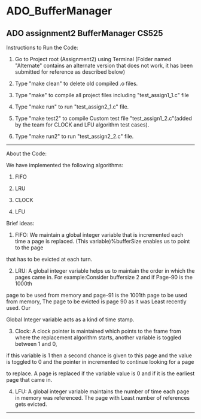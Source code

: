 # ADO_BufferManager
ADO assignment2 BufferManager CS525
-------------------------------------------------------------------------------------------------------------------------------------------------------------

Instructions to Run the Code:

1) Go to Project root (Assignment2) using Terminal (Folder named "Alternate" contains an alternate version that does not work, it has been submitted for reference as described below)

2) Type "make clean" to delete old compiled .o files.

3) Type "make" to compile all project files including "test_assign1_1.c" file 


4) Type "make run" to run "test_assign2_1.c" file.


5) Type "make test2" to compile Custom test file "test_assign1_2.c"(added by the team for CLOCK and LFU algorithm test cases).


6) Type "make run2" to run "test_assign2_2.c" file. 




------------------------------------------------------------------------------------------------------------------------------------------------------------
About the Code:

We have implemented the following algorithms:


1) FIFO

2) LRU

3) CLOCK

4) LFU



Brief ideas:



1) FIFO: We maintain a global integer variable that is incremented each time a page is replaced. (This variable)%bufferSize enables us to point to
the page 

that has to be evicted at each turn. 



2) LRU: A global integer variable helps us to maintain the order in which the pages came in. For example:Consider buffersize 2 and if Page-90 is the 1000th 

page to be used from memory 
and page-91 is the 1001th page to be used from memory, The page to be evicted is page 90 as it was Least recently used. 
Our 

Global Integer variable acts as a kind of time stamp.



3) Clock: A clock pointer is maintained which points to the frame from where the replacement algorithm starts, another variable is toggled between 1 and 0, 

if this variable is 1 then
a second chance is given to this page and the value is toggled to 0 and the pointer in incremented to continue looking for a page 

to replace. A page is replaced if the variable value is 0 and
if it is the earliest page that came in.
	


4) LFU: A global integer variable maintains the number of time each page in memory was referenced. The page with Least number of references gets evicted. 

----------------------------------------------------------------------------------------------------------------------------------------
